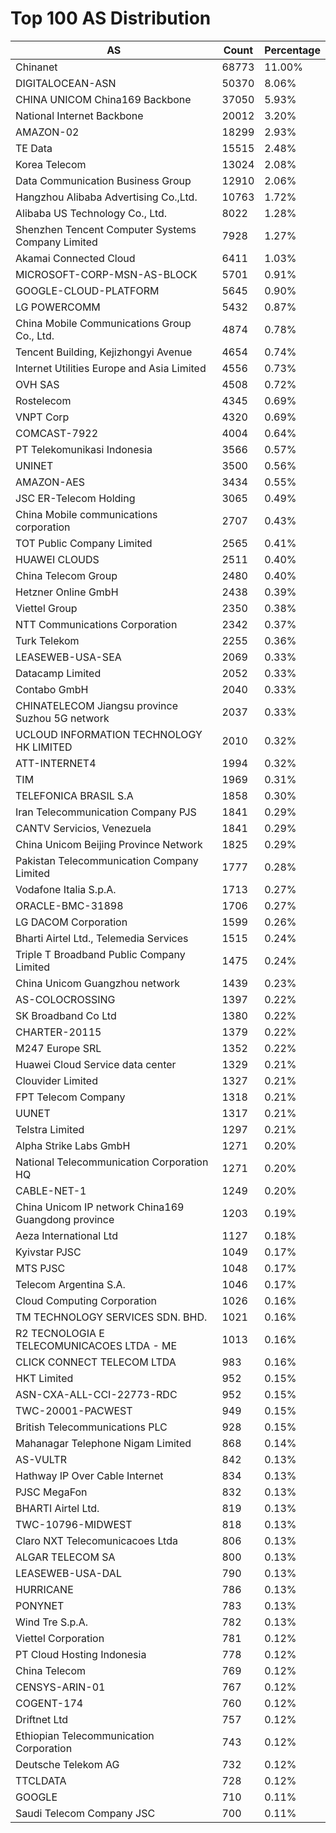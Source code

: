 # Top 100 AS Distribution
| AS | Count | Percentage |
|----|----|----|
| Chinanet | 68773 | 11.00% |
| DIGITALOCEAN-ASN | 50370 | 8.06% |
| CHINA UNICOM China169 Backbone | 37050 | 5.93% |
| National Internet Backbone | 20012 | 3.20% |
| AMAZON-02 | 18299 | 2.93% |
| TE Data | 15515 | 2.48% |
| Korea Telecom | 13024 | 2.08% |
| Data Communication Business Group | 12910 | 2.06% |
| Hangzhou Alibaba Advertising Co.,Ltd. | 10763 | 1.72% |
| Alibaba US Technology Co., Ltd. | 8022 | 1.28% |
| Shenzhen Tencent Computer Systems Company Limited | 7928 | 1.27% |
| Akamai Connected Cloud | 6411 | 1.03% |
| MICROSOFT-CORP-MSN-AS-BLOCK | 5701 | 0.91% |
| GOOGLE-CLOUD-PLATFORM | 5645 | 0.90% |
| LG POWERCOMM | 5432 | 0.87% |
| China Mobile Communications Group Co., Ltd. | 4874 | 0.78% |
| Tencent Building, Kejizhongyi Avenue | 4654 | 0.74% |
| Internet Utilities Europe and Asia Limited | 4556 | 0.73% |
| OVH SAS | 4508 | 0.72% |
| Rostelecom | 4345 | 0.69% |
| VNPT Corp | 4320 | 0.69% |
| COMCAST-7922 | 4004 | 0.64% |
| PT Telekomunikasi Indonesia | 3566 | 0.57% |
| UNINET | 3500 | 0.56% |
| AMAZON-AES | 3434 | 0.55% |
| JSC ER-Telecom Holding | 3065 | 0.49% |
| China Mobile communications corporation | 2707 | 0.43% |
| TOT Public Company Limited | 2565 | 0.41% |
| HUAWEI CLOUDS | 2511 | 0.40% |
| China Telecom Group | 2480 | 0.40% |
| Hetzner Online GmbH | 2438 | 0.39% |
| Viettel Group | 2350 | 0.38% |
| NTT Communications Corporation | 2342 | 0.37% |
| Turk Telekom | 2255 | 0.36% |
| LEASEWEB-USA-SEA | 2069 | 0.33% |
| Datacamp Limited | 2052 | 0.33% |
| Contabo GmbH | 2040 | 0.33% |
| CHINATELECOM Jiangsu province Suzhou 5G network | 2037 | 0.33% |
| UCLOUD INFORMATION TECHNOLOGY HK LIMITED | 2010 | 0.32% |
| ATT-INTERNET4 | 1994 | 0.32% |
| TIM | 1969 | 0.31% |
| TELEFONICA BRASIL S.A | 1858 | 0.30% |
| Iran Telecommunication Company PJS | 1841 | 0.29% |
| CANTV Servicios, Venezuela | 1841 | 0.29% |
| China Unicom Beijing Province Network | 1825 | 0.29% |
| Pakistan Telecommunication Company Limited | 1777 | 0.28% |
| Vodafone Italia S.p.A. | 1713 | 0.27% |
| ORACLE-BMC-31898 | 1706 | 0.27% |
| LG DACOM Corporation | 1599 | 0.26% |
| Bharti Airtel Ltd., Telemedia Services | 1515 | 0.24% |
| Triple T Broadband Public Company Limited | 1475 | 0.24% |
| China Unicom Guangzhou network | 1439 | 0.23% |
| AS-COLOCROSSING | 1397 | 0.22% |
| SK Broadband Co Ltd | 1380 | 0.22% |
| CHARTER-20115 | 1379 | 0.22% |
| M247 Europe SRL | 1352 | 0.22% |
| Huawei Cloud Service data center | 1329 | 0.21% |
| Clouvider Limited | 1327 | 0.21% |
| FPT Telecom Company | 1318 | 0.21% |
| UUNET | 1317 | 0.21% |
| Telstra Limited | 1297 | 0.21% |
| Alpha Strike Labs GmbH | 1271 | 0.20% |
| National Telecommunication Corporation HQ | 1271 | 0.20% |
| CABLE-NET-1 | 1249 | 0.20% |
| China Unicom IP network China169 Guangdong province | 1203 | 0.19% |
| Aeza International Ltd | 1127 | 0.18% |
| Kyivstar PJSC | 1049 | 0.17% |
| MTS PJSC | 1048 | 0.17% |
| Telecom Argentina S.A. | 1046 | 0.17% |
| Cloud Computing Corporation | 1026 | 0.16% |
| TM TECHNOLOGY SERVICES SDN. BHD. | 1021 | 0.16% |
| R2 TECNOLOGIA E TELECOMUNICACOES LTDA - ME | 1013 | 0.16% |
| CLICK CONNECT TELECOM LTDA | 983 | 0.16% |
| HKT Limited | 952 | 0.15% |
| ASN-CXA-ALL-CCI-22773-RDC | 952 | 0.15% |
| TWC-20001-PACWEST | 949 | 0.15% |
| British Telecommunications PLC | 928 | 0.15% |
| Mahanagar Telephone Nigam Limited | 868 | 0.14% |
| AS-VULTR | 842 | 0.13% |
| Hathway IP Over Cable Internet | 834 | 0.13% |
| PJSC MegaFon | 832 | 0.13% |
| BHARTI Airtel Ltd. | 819 | 0.13% |
| TWC-10796-MIDWEST | 818 | 0.13% |
| Claro NXT Telecomunicacoes Ltda | 806 | 0.13% |
| ALGAR TELECOM SA | 800 | 0.13% |
| LEASEWEB-USA-DAL | 790 | 0.13% |
| HURRICANE | 786 | 0.13% |
| PONYNET | 783 | 0.13% |
| Wind Tre S.p.A. | 782 | 0.13% |
| Viettel Corporation | 781 | 0.12% |
| PT Cloud Hosting Indonesia | 778 | 0.12% |
| China Telecom | 769 | 0.12% |
| CENSYS-ARIN-01 | 767 | 0.12% |
| COGENT-174 | 760 | 0.12% |
| Driftnet Ltd | 757 | 0.12% |
| Ethiopian Telecommunication Corporation | 743 | 0.12% |
| Deutsche Telekom AG | 732 | 0.12% |
| TTCLDATA | 728 | 0.12% |
| GOOGLE | 710 | 0.11% |
| Saudi Telecom Company JSC | 700 | 0.11% |
